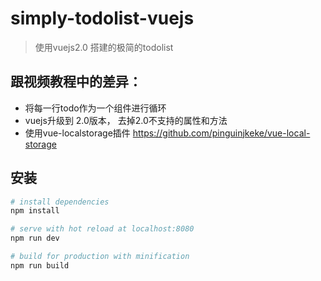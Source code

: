 # simply-todolist-vuejs

> 使用vuejs2.0 搭建的极简的todolist

## 跟视频教程中的差异：
  - 将每一行todo作为一个组件进行循环
  - vuejs升级到 2.0版本， 去掉2.0不支持的属性和方法
  - 使用vue-localstorage插件 https://github.com/pinguinjkeke/vue-local-storage


## 安装

``` bash
# install dependencies
npm install

# serve with hot reload at localhost:8080
npm run dev

# build for production with minification
npm run build
```

